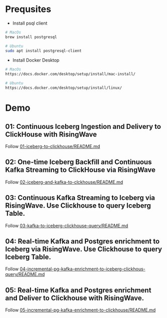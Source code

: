 # Prequsites
- Install psql client
```bash
# MacOs
brew install postgresql

# Ubuntu
sudo apt install postgresql-client
```

- Install Docker Desktop
```bash
# MacOs
https://docs.docker.com/desktop/setup/install/mac-install/

# Ubuntu
https://docs.docker.com/desktop/setup/install/linux/
```


# Demo

## 01: Continuous Iceberg Ingestion and Delivery to ClickHouse with RisingWave
Follow [01-iceberg-to-clickhouse/README.md](01-iceberg-to-clickhouse/README.md)

## 02: One-time Iceberg Backfill and Continuous Kafka Streaming to ClickHouse via RisingWave
Follow [02-iceberg-and-kafka-to-clckhouse/README.md](02-iceberg-and-kafka-to-clckhouse/README.md)

## 03: Continuous Kafka Streaming to Iceberg via RisingWave. Use Clickhouse to query Iceberg Table.
Follow [03-kafka-to-iceberg-clickhouse-query/README.md](03-kafka-to-iceberg-clickhouse-query/README.md)

## 04: Real-time Kafka and Postgres enrichment to Iceberg via RisingWave. Use Clickhouse to query Iceberg Table.
Follow [04-incremental-pg-kafka-enrichment-to-iceberg-clickhous-query/README.md](04-incremental-pg-kafka-enrichment-to-iceberg-clickhous-query/README.md)

## 05: Real-time Kafka and Postgres enrichment and Deliver to Clickhouse with RisingWave.
Follow [05-incremental-pg-kafka-enrichment-to-clickhouse/README.md](05-incremental-pg-kafka-enrichment-to-clickhouse/README.md)
